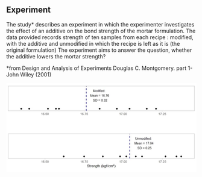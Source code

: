 ## Experiment
The study* describes an experiment in which the experimenter investigates the effect of an additive on the bond strength of the mortar formulation. 
The data provided records strength of ten samples from each recipe : 
modified, with the additive and unmodified in which the recipe is left as it is (the original formulation)
The experiment aims to answer the question, whether the additive lowers the mortar strength?

*from Design and Analysis of Experiments Douglas C. Montgomery. part 1-John Wiley (2001)

<p align="center">
  <img src="dotplot.jpg">
</p>
<!-- ![](dotplot.jpg) -->


<!-- ![](/residuals_check.jpg) -->